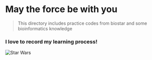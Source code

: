 # May the force be with you

> This directory includes practice codes from biostar and some bioinformatics knowledge

### I love to record my learning process!

![Star Wars](https://upload-images.jianshu.io/upload_images/9376801-447ec71937f818c7.png?imageMogr2/auto-orient/strip%7CimageView2/2/w/1240)
